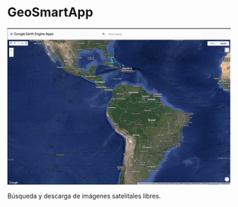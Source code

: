 # GeoSmartApp
![Logo GeoSmartApp](https://github.com/lefcgis/GeoSmartApp/blob/main/Screenshot_1.png?raw=true)

Búsqueda y descarga de imágenes satelitales libres.
